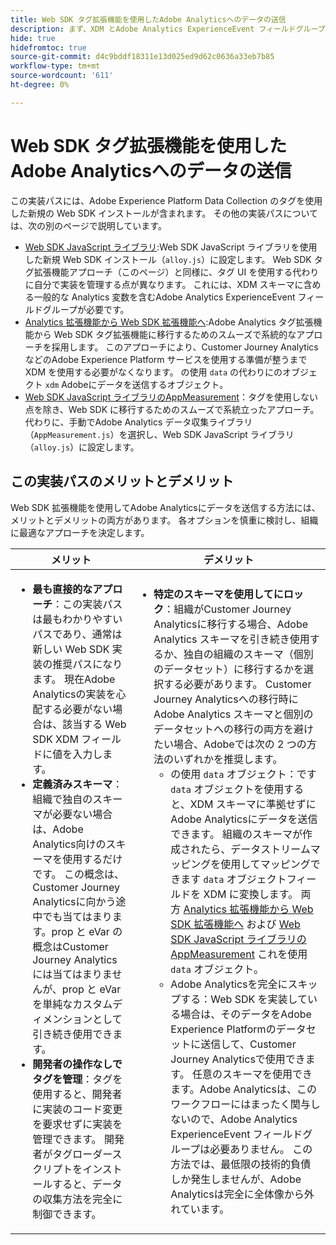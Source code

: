```yaml
---
title: Web SDK タグ拡張機能を使用したAdobe Analyticsへのデータの送信
description: まず、XDM とAdobe Analytics ExperienceEvent フィールドグループを使用してAdobe Experience Platform データ収集からAdobe Analyticsにデータを送信する、クリーンなデータ収集の実装から始めます。
hide: true
hidefromtoc: true
source-git-commit: d4c9bddf18311e13d025ed9d62c0636a33eb7b85
workflow-type: tm+mt
source-wordcount: '611'
ht-degree: 0%

---
```


# Web SDK タグ拡張機能を使用したAdobe Analyticsへのデータの送信

この実装パスには、Adobe Experience Platform Data Collection のタグを使用した新規の Web SDK インストールが含まれます。 その他の実装パスについては、次の別のページで説明しています。

* [Web SDK JavaScript ライブラリ](web-sdk-javascript-library.md):Web SDK JavaScript ライブラリを使用した新規 Web SDK インストール（`alloy.js`）に設定します。 Web SDK タグ拡張機能アプローチ（このページ）と同様に、タグ UI を使用する代わりに自分で実装を管理する点が異なります。 これには、XDM スキーマに含める一般的な Analytics 変数を含むAdobe Analytics ExperienceEvent フィールドグループが必要です。
* [Analytics 拡張機能から Web SDK 拡張機能へ](analytics-extension-to-web-sdk.md):Adobe Analytics タグ拡張機能から Web SDK タグ拡張機能に移行するためのスムーズで系統的なアプローチを採用します。 このアプローチにより、Customer Journey AnalyticsなどのAdobe Experience Platform サービスを使用する準備が整うまで XDM を使用する必要がなくなります。 の使用 `data` の代わりにのオブジェクト `xdm` Adobeにデータを送信するオブジェクト。
* [Web SDK JavaScript ライブラリのAppMeasurement](appmeasurement-to-web-sdk.md)：タグを使用しない点を除き、Web SDK に移行するためのスムーズで系統立ったアプローチ。 代わりに、手動でAdobe Analytics データ収集ライブラリ（`AppMeasurement.js`）を選択し、Web SDK JavaScript ライブラリ（`alloy.js`）に設定します。

## この実装パスのメリットとデメリット

Web SDK 拡張機能を使用してAdobe Analyticsにデータを送信する方法には、メリットとデメリットの両方があります。 各オプションを慎重に検討し、組織に最適なアプローチを決定します。

| メリット | デメリット |
| --- | --- |
| <ul><li>**最も直接的なアプローチ**：この実装パスは最もわかりやすいパスであり、通常は新しい Web SDK 実装の推奨パスになります。 現在Adobe Analyticsの実装を心配する必要がない場合は、該当する Web SDK XDM フィールドに値を入力します。</li><li>**定義済みスキーマ**：組織で独自のスキーマが必要ない場合は、Adobe Analytics向けのスキーマを使用するだけです。 この概念は、Customer Journey Analyticsに向かう途中でも当てはまります。prop と eVar の概念はCustomer Journey Analyticsには当てはまりませんが、prop と eVar を単純なカスタムディメンションとして引き続き使用できます。</li><li>**開発者の操作なしでタグを管理**：タグを使用すると、開発者に実装のコード変更を要求せずに実装を管理できます。 開発者がタグローダースクリプトをインストールすると、データの収集方法を完全に制御できます。</li></ul> | <ul><li>**特定のスキーマを使用してにロック**：組織がCustomer Journey Analyticsに移行する場合、Adobe Analytics スキーマを引き続き使用するか、独自の組織のスキーマ（個別のデータセット）に移行するかを選択する必要があります。 Customer Journey Analyticsへの移行時にAdobe Analytics スキーマと個別のデータセットへの移行の両方を避けたい場合、Adobeでは次の 2 つの方法のいずれかを推奨します。<ul><li>の使用 `data` オブジェクト：です `data` オブジェクトを使用すると、XDM スキーマに準拠せずにAdobe Analyticsにデータを送信できます。 組織のスキーマが作成されたら、データストリームマッピングを使用してマッピングできます `data` オブジェクトフィールドを XDM に変換します。 両方 [Analytics 拡張機能から Web SDK 拡張機能へ](analytics-extension-to-web-sdk.md) および [Web SDK JavaScript ライブラリのAppMeasurement](appmeasurement-to-web-sdk.md) これを使用 `data` オブジェクト。</li><li>Adobe Analyticsを完全にスキップする：Web SDK を実装している場合は、そのデータをAdobe Experience Platformのデータセットに送信して、Customer Journey Analyticsで使用できます。 任意のスキーマを使用できます。Adobe Analyticsは、このワークフローにはまったく関与しないので、Adobe Analytics ExperienceEvent フィールドグループは必要ありません。 この方法では、最低限の技術的負債しか発生しませんが、Adobe Analyticsは完全に全体像から外れています。</li></ul></ul> |


